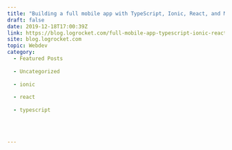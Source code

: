 ```yaml
---
title: "Building a full mobile app with TypeScript, Ionic, React, and MobX"
draft: false
date: 2019-12-18T17:00:39Z
link: https://blog.logrocket.com/full-mobile-app-typescript-ionic-react-mobx/?utm_medium=RSS&utm_source=hune
site: blog.logrocket.com
topic: Webdev
category:
  - Featured Posts
  
  - Uncategorized
  
  - ionic
  
  - react
  
  - typescript
  
   
  

---
```

